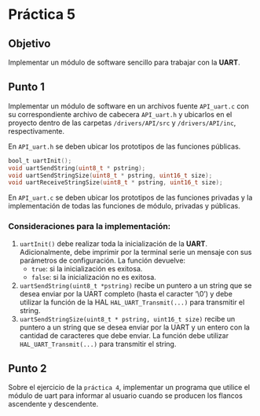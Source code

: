 # Práctica 5

## Objetivo
Implementar un módulo de software sencillo para trabajar con la **UART**. 

## Punto 1
Implementar un módulo de software en un archivos fuente `API_uart.c` con su correspondiente archivo de cabecera `API_uart.h` y ubicarlos en el proyecto dentro de  las carpetas `/drivers/API/src` y `/drivers/API/inc`, respectivamente.

En `API_uart.h` se deben ubicar los prototipos de las funciones públicas.

```c
bool_t uartInit();
void uartSendString(uint8_t * pstring);
void uartSendStringSize(uint8_t * pstring, uint16_t size);
void uartReceiveStringSize(uint8_t * pstring, uint16_t size);

```

En `API_uart.c` se deben ubicar los prototipos de las funciones privadas y la implementación de todas las funciones de módulo, privadas y públicas.

### Consideraciones para la implementación:

1.	`uartInit()` debe realizar toda la inicialización de la **UART**.  Adicionalmente, debe imprimir por la terminal serie un mensaje con sus parámetros de configuración.
	La función devuelve:
	- `true`: si la inicialización es exitosa.
	- `false`: si la inicialización no es exitosa.
2.	`uartSendString(uint8_t *pstring)` recibe un puntero a un string que se desea enviar por la UART completo (hasta el caracter ‘\0’) y debe utilizar la función de la HAL `HAL_UART_Transmit(...)` para transmitir el string.
3.	`uartSendStringSize(uint8_t * pstring, uint16_t size)` recibe un puntero a un string que se desea enviar por la UART y un entero con la cantidad de caracteres que debe enviar. La función debe utilizar `HAL_UART_Transmit(...)` para transmitir el string.


## Punto 2

Sobre el ejercicio de la `práctica 4`, implementar un programa que utilice el módulo de uart para informar al usuario cuando se producen los flancos ascendente y descendente.
